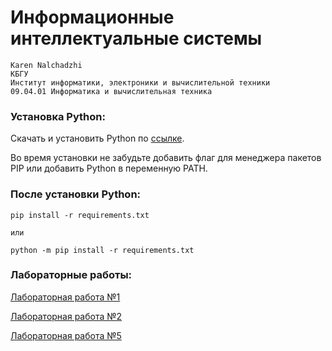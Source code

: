 # Информационные интеллектуальные системы
    Karen Nalchadzhi
    КБГУ
    Институт информатики, электроники и вычислительной техники
    09.04.01 Информатика и вычислительная техника

### Установка Python:

Скачать и установить Python по [ссылке](https://www.python.org/downloads/).

Во время установки не забудьте добавить флаг для менеджера пакетов PIP или добавить Python в переменную PATH.

### После установки Python:
    pip install -r requirements.txt
    
    или
    
    python -m pip install -r requirements.txt

### Лабораторные работы:

[Лабораторная работа №1](https://github.com/TomHardy1138/IIS_Homework/tree/main/lab1)

[Лабораторная работа №2](https://github.com/TomHardy1138/IIS_Homework/tree/main/lab2)

[Лабораторная работа №5](https://github.com/TomHardy1138/IIS_Homework/tree/main/lab5)